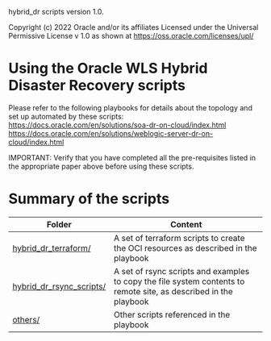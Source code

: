 hybrid_dr scripts version 1.0.

Copyright (c) 2022 Oracle and/or its affiliates
Licensed under the Universal Permissive License v 1.0 as shown at https://oss.oracle.com/licenses/upl/


Using the Oracle WLS Hybrid Disaster Recovery scripts  
==================================================

Please refer to the following playbooks for details about the topology and set up automated by these scripts:  
https://docs.oracle.com/en/solutions/soa-dr-on-cloud/index.html  
https://docs.oracle.com/en/solutions/weblogic-server-dr-on-cloud/index.html  

IMPORTANT: Verify that you have completed all the pre-requisites listed in the appropriate paper above before using these scripts.

Summary of the scripts
=====================================

| Folder | Content |
| ------ | ------ |
| [hybrid_dr_terraform/](./hybrid_dr_terraform) | A set of terraform scripts to create the OCI resources as described in the playbook |
| [hybrid_dr_rsync_scripts/](./hybrid_dr_rsync_scripts) | A set of rsync scripts and examples to copy the file system contents to remote site, as described in the playbook |
| [others/](./others) | Other scripts referenced in the playbook |


